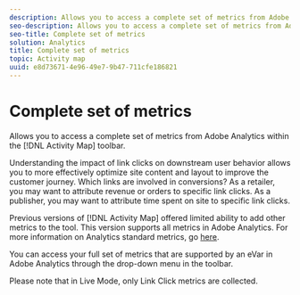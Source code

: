 ```yaml
---
description: Allows you to access a complete set of metrics from Adobe Analytics within the [!DNL Activity Map] toolbar.
seo-description: Allows you to access a complete set of metrics from Adobe Analytics within the [!DNL Activity Map] toolbar.
seo-title: Complete set of metrics
solution: Analytics
title: Complete set of metrics
topic: Activity map
uuid: e8d73671-4e96-49e7-9b47-711cfe186821
---
```


# Complete set of metrics

Allows you to access a complete set of metrics from Adobe Analytics within the [!DNL Activity Map] toolbar.

Understanding the impact of link clicks on downstream user behavior allows you to more effectively optimize site content and layout to improve the customer journey. Which links are involved in conversions? As a retailer, you may want to attribute revenue or orders to specific link clicks. As a publisher, you may want to attribute time spent on site to specific link clicks.

Previous versions of [!DNL Activity Map] offered limited ability to add other metrics to the tool. This version supports all metrics in Adobe Analytics. For more information on Analytics standard metrics, go [here](https://marketing.adobe.com/resources/help/en_US/reference/metrics.html).

You can access your full set of metrics that are supported by an eVar in Adobe Analytics through the  drop-down menu in the toolbar.

Please note that in Live Mode, only Link Click metrics are collected. 
